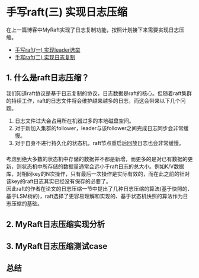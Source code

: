 # 手写raft(三) 实现日志压缩
在上一篇博客中MyRaft实现了日志复制功能，按照计划接下来需要实现日志压缩。
* [手写raft(一) 实现leader选举](https://www.cnblogs.com/xiaoxiongcanguan/p/17569697.html)
* [手写raft(二) 实现日志复制](https://www.cnblogs.com/xiaoxiongcanguan/p/17636220.html)
## 1. 什么是raft日志压缩？
我们知道raft协议是基于日志复制的协议，日志数据是raft的核心。但随着raft集群的持续工作，raft的日志文件将会维护越来越多的日志，而这会带来以下几个问题。
1. 日志文件过大会占用所在机器过多的本地磁盘空间。
2. 对于新加入集群的follower，leader与该follower之间完成日志同步会非常缓慢。
3. 对于自身不进行持久化的状态机，raft节点重启后回放日志也会非常缓慢。
#####
考虑到绝大多数的状态机中存储的数据并不都是新增，而更多的是对已有数据的更新，则状态机中所存储的数据量通常会远小于raft日志的总大小。例如K/V数据库，对相同key的N次操作，只有最后一次操作是实际有效的，而在此之前的针对该key的raft日志其实已经没有保存的必要了。  
因此raft的作者在论文的日志压缩一节中提出了几种日志压缩的算法(基于快照的、基于LSM树的)，raft选择了更容易理解和实现的、基于状态机快照的算法作为日志压缩的基础。  

## 2. MyRaft日志压缩实现分析

## 3. MyRaft日志压缩测试case

## 总结